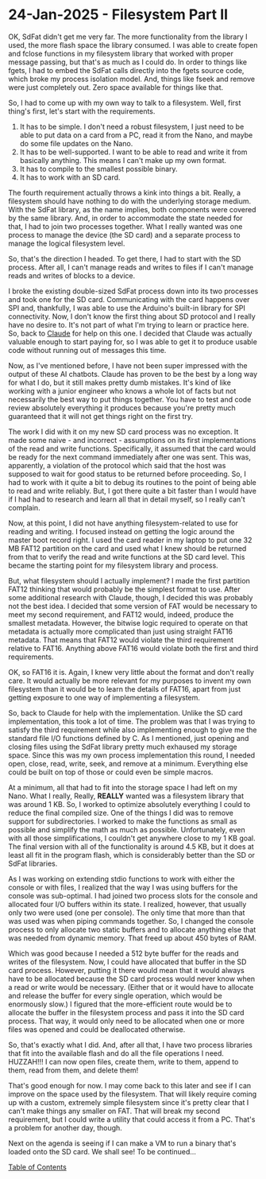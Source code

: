 # 24-Jan-2025 - Filesystem Part II

OK, SdFat didn't get me very far.  The more functionality from the library I used, the more flash space the library consumed.  I was able to create fopen and fclose functions in my filesystem library that worked with proper message passing, but that's as much as I could do.  In order to things like fgets, I had to embed the SdFat calls directly into the fgets source code, which broke my process isolation model.  And, things like fseek and remove were just completely out.  Zero space available for things like that.

So, I had to come up with my own way to talk to a filesystem.  Well, first thing's first, let's start with the requirements.

1. It has to be simple.  I don't need a robust filesystem, I just need to be able to put data on a card from a PC, read it from the Nano, and maybe do some file updates on the Nano.
2. It has to be well-supported.  I want to be able to read and write it from basically anything.  This means I can't make up my own format.
3. It has to compile to the smallest possible binary.
4. It has to work with an SD card.

The fourth requirement actually throws a kink into things a bit.  Really, a filesystem should have nothing to do with the underlying storage medium.  With the SdFat library, as the name implies, both components were covered by the same library.  And, in order to accommodate the state needed for that, I had to join two processes together.  What I really wanted was one process to manage the device (the SD card) and a separate process to manage the logical filesystem level.

So, that's the direction I headed.  To get there, I had to start with the SD process.  After all, I can't manage reads and writes to files if I can't manage reads and writes of blocks to a device.

I broke the existing double-sized SdFat process down into its two processes and took one for the SD card.  Communicating with the card happens over SPI and, thankfully, I was able to use the Arduino's built-in library for SPI connectivity.  Now, I don't know the first thing about SD protocol and I really have no desire to.  It's not part of what I'm trying to learn or practice here.  So, back to [Claude](claude.ai) for help on this one.  I decided that Claude was actually valuable enough to start paying for, so I was able to get it to produce usable code without running out of messages this time.

Now, as I've mentioned before, I have not been super impressed with the output of these AI chatbots.  Claude has proven to be the best by a long way for what I do, but it still makes pretty dumb mistakes.  It's kind of like working with a junior engineer who knows a whole lot of facts but not necessarily the best way to put things together.  You have to test and code review absolutely everything it produces because you're pretty much guaranteed that it will not get things right on the first try.

The work I did with it on my new SD card process was no exception.  It made some naive - and incorrect - assumptions on its first implementations of the read and write functions.  Specifically, it assumed that the card would be ready for the next command immediately after one was sent.  This was, apparently, a violation of the protocol which said that the host was supposed to wait for good status to be returned before proceeding.  So, I had to work with it quite a bit to debug its routines to the point of being able to read and write reliably.  But, I got there quite a bit faster than I would have if I had had to research and learn all that in detail myself, so I really can't complain.

Now, at this point, I did not have anything filesystem-related to use for reading and writing.  I focused instead on getting the logic around the master boot record right.  I used the card reader in my laptop to put one 32 MB FAT12 partition on the card and used what I knew should be returned from that to verify the read and write functions at the SD card level.  This became the starting point for my filesystem library and process.

But, what filesystem should I actually implement?  I made the first partition FAT12 thinking that would probably be the simplest format to use.  After some additional research with Claude, though, I decided this was probably not the best idea.  I decided that some version of FAT would be necessary to meet my second requirement, and FAT12 would, indeed, produce the smallest metadata.  However, the bitwise logic required to operate on that metadata is actually more complicated than just using straight FAT16 metadata.  That means that FAT12 would violate the third requirement relative to FAT16.  Anything above FAT16 would violate both the first and third requirements.

OK, so FAT16 it is.  Again, I knew very little about the format and don't really care.  It would actually be more relevant for my purposes to invent my own filesystem than it would be to learn the details of FAT16, apart from just getting exposure to one way of implementing a filesystem.

So, back to Claude for help with the implementation.  Unlike the SD card implementation, this took a lot of time.  The problem was that I was trying to satisfy the third requirement while also implementing enough to give me the standard file I/O functions defined by C.  As I mentioned, just opening and closing files using the SdFat library pretty much exhaused my storage space.  Since this was my own process implementation this round, I needed open, close, read, write, seek, and remove at a minimum.  Everything else could be built on top of those or could even be simple macros.

At a minimum, all that had to fit into the storage space I had left on my Nano.  What I really, Really, **REALLY** wanted was a filesystem library that was around 1 KB.  So, I worked to optimize absolutely everything I could to reduce the final compiled size.  One of the things I did was to remove support for subdirectories.  I worked to make the functions as small as possible and simplify the math as much as possible.  Unfortunately, even with all those simplifications, I couldn't get anywhere close to my 1 KB goal.  The final version with all of the functionality is around 4.5 KB, but it does at least all fit in the program flash, which is considerably better than the SD or SdFat libraries.

As I was working on extending stdio functions to work with either the console or with files, I realized that the way I was using buffers for the console was sub-optimal.  I had joined two process slots for the console and allocated four I/O buffers within its state.  I realized, however, that usually only two were used (one per console).  The only time that more than that was used was when piping commands together.  So, I changed the console process to only allocate two static buffers and to allocate anything else that was needed from dynamic memory.  That freed up about 450 bytes of RAM.

Which was good because I needed a 512 byte buffer for the reads and writes of the filesystem.  Now, I could have allocated that buffer in the SD card process.  However, putting it there would mean that it would always have to be allocated because the SD card process would never know when a read or write would be necessary.  (Either that or it would have to allocate and release the buffer for every single operation, which would be enormously slow.)  I figured that the more-efficient route would be to allocate the buffer in the filesystem process and pass it into the SD card process.  That way, it would only need to be allocated when one or more files was opened and could be deallocated otherwise.

So, that's exactly what I did.  And, after all that, I have two process libraries that fit into the available flash and do all the file operations I need.  HUZZAH!!!  I can now open files, create them, write to them, append to them, read from them, and delete them!

That's good enough for now.  I may come back to this later and see if I can improve on the space used by the filesystem.  That will likely require coming up with a custom, extremely simple filesystem since it's pretty clear that I can't make things any smaller on FAT.  That will break my second requirement, but I could write a utility that could access it from a PC.  That's a problem for another day, though.

Next on the agenda is seeing if I can make a VM to run a binary that's loaded onto the SD card.  We shall see!  To be continued...

[Table of Contents](.)

